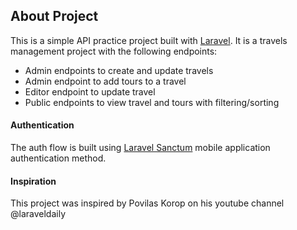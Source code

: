 ## About Project

This is a simple API practice project built with [Laravel](https://laravel.com/docs). 
It is a travels management project with the following endpoints:

- Admin endpoints to create and update travels
- Admin endpoint to add tours to a travel
- Editor endpoint to update travel
- Public endpoints to view travel and tours with filtering/sorting

#### Authentication
The auth flow is built using [Laravel Sanctum](https://laravel.com/docs/10.x/sanctum#mobile-application-authentication) mobile application authentication method.

#### Inspiration
This project was inspired by Povilas Korop on his youtube channel @laraveldaily
